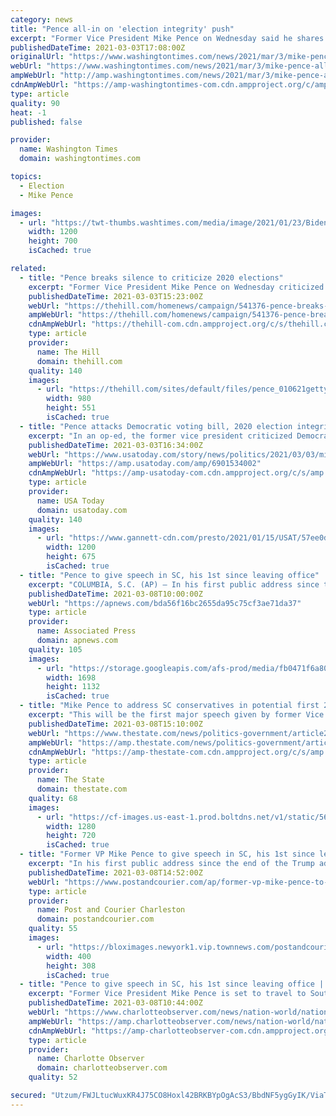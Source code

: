 ```yaml
---
category: news
title: "Pence all-in on 'election integrity' push"
excerpt: "Former Vice President Mike Pence on Wednesday said he shares the concerns of voters over the “significant voting irregularities and numerous instances of officials setting aside state election law” in the 2020 presidential election."
publishedDateTime: 2021-03-03T17:08:00Z
originalUrl: "https://www.washingtontimes.com/news/2021/mar/3/mike-pence-all-election-integrity-push/"
webUrl: "https://www.washingtontimes.com/news/2021/mar/3/mike-pence-all-election-integrity-push/"
ampWebUrl: "http://amp.washingtontimes.com/news/2021/mar/3/mike-pence-all-election-integrity-push/"
cdnAmpWebUrl: "https://amp-washingtontimes-com.cdn.ampproject.org/c/amp.washingtontimes.com/news/2021/mar/3/mike-pence-all-election-integrity-push/"
type: article
quality: 90
heat: -1
published: false

provider:
  name: Washington Times
  domain: washingtontimes.com

topics:
  - Election
  - Mike Pence

images:
  - url: "https://twt-thumbs.washtimes.com/media/image/2021/01/23/Biden_Inauguration_37524.jpg-f8f0a_c0-0-4032-2352_s1200x700.jpg?8f933bd9b70838c61c890c09c299727f73238683"
    width: 1200
    height: 700
    isCached: true

related:
  - title: "Pence breaks silence to criticize 2020 elections"
    excerpt: "Former Vice President Mike Pence on Wednesday criticized the 2020 elections in his his first extended written comments since leaving office in January."
    publishedDateTime: 2021-03-03T15:23:00Z
    webUrl: "https://thehill.com/homenews/campaign/541376-pence-breaks-silence-to-criticize-2020-elections"
    ampWebUrl: "https://thehill.com/homenews/campaign/541376-pence-breaks-silence-to-criticize-2020-elections?amp"
    cdnAmpWebUrl: "https://thehill-com.cdn.ampproject.org/c/s/thehill.com/homenews/campaign/541376-pence-breaks-silence-to-criticize-2020-elections?amp"
    type: article
    provider:
      name: The Hill
      domain: thehill.com
    quality: 140
    images:
      - url: "https://thehill.com/sites/default/files/pence_010621getty.jpg"
        width: 980
        height: 551
        isCached: true
  - title: "Pence attacks Democratic voting bill, 2020 election integrity in op-ed"
    excerpt: "In an op-ed, the former vice president criticized Democratic efforts to counter voter suppression and echoed Republican anger at the 2020 election."
    publishedDateTime: 2021-03-03T16:34:00Z
    webUrl: "https://www.usatoday.com/story/news/politics/2021/03/03/mike-pence-takes-aim-democrats-election-reform-bill-hr-1/6901534002/"
    ampWebUrl: "https://amp.usatoday.com/amp/6901534002"
    cdnAmpWebUrl: "https://amp-usatoday-com.cdn.ampproject.org/c/s/amp.usatoday.com/amp/6901534002"
    type: article
    provider:
      name: USA Today
      domain: usatoday.com
    quality: 140
    images:
      - url: "https://www.gannett-cdn.com/presto/2021/01/15/USAT/57ee0d46-76bb-43da-b45c-a407e61be497-AP_Pence_Inauguration.jpg?auto=webp&crop=5409,3043,x208,y0&format=pjpg&width=1200"
        width: 1200
        height: 675
        isCached: true
  - title: "Pence to give speech in SC, his 1st since leaving office"
    excerpt: "COLUMBIA, S.C. (AP) — In his first public address since the end of the Trump administration, former Vice President Mike Pence is traveling to South Carolina, set to speak to a conservative Christian nonprofit in the state that plays a crucial role in the ..."
    publishedDateTime: 2021-03-08T10:00:00Z
    webUrl: "https://apnews.com/bda56f16bc2655da95c75cf3ae71da37"
    type: article
    provider:
      name: Associated Press
      domain: apnews.com
    quality: 105
    images:
      - url: "https://storage.googleapis.com/afs-prod/media/fb0471f6a80f4b2fad1e5fe5012788d9/1698.jpeg"
        width: 1698
        height: 1132
        isCached: true
  - title: "Mike Pence to address SC conservatives in potential first 2024 GOP presidential test"
    excerpt: "This will be the first major speech given by former Vice President Mike Pence since leaving office in January."
    publishedDateTime: 2021-03-08T15:10:00Z
    webUrl: "https://www.thestate.com/news/politics-government/article249774508.html"
    ampWebUrl: "https://amp.thestate.com/news/politics-government/article249774508.html"
    cdnAmpWebUrl: "https://amp-thestate-com.cdn.ampproject.org/c/s/amp.thestate.com/news/politics-government/article249774508.html"
    type: article
    provider:
      name: The State
      domain: thestate.com
    quality: 68
    images:
      - url: "https://cf-images.us-east-1.prod.boltdns.net/v1/static/5615998022001/f19cc12d-e58e-4c37-9ff8-1185dc03bca0/caf16d4f-671b-4873-83b0-e47ac0a2cd87/1280x720/match/image.jpg?pubId=5615998031001"
        width: 1280
        height: 720
        isCached: true
  - title: "Former VP Mike Pence to give speech in SC, his 1st since leaving office"
    excerpt: "In his first public address since the end of the Trump administration, former Vice President Mike Pence is traveling to South Carolina, set to speak to a conservative Christian nonprofit"
    publishedDateTime: 2021-03-08T14:52:00Z
    webUrl: "https://www.postandcourier.com/ap/former-vp-mike-pence-to-give-speech-in-sc-his-1st-since-leaving-office/article_db8d50fc-801d-11eb-8724-cbedefa4f2b2.html"
    type: article
    provider:
      name: Post and Courier Charleston
      domain: postandcourier.com
    quality: 55
    images:
      - url: "https://bloximages.newyork1.vip.townnews.com/postandcourier.com/content/tncms/assets/v3/editorial/8/26/82632442-801e-11eb-995c-4bd2288c5389/6036de53078c7.image.jpg?resize=400%2C308"
        width: 400
        height: 308
        isCached: true
  - title: "Pence to give speech in SC, his 1st since leaving office | Charlotte Observer"
    excerpt: "Former Vice President Mike Pence is set to travel to South Carolina for his first public comments since leaving office."
    publishedDateTime: 2021-03-08T10:44:00Z
    webUrl: "https://www.charlotteobserver.com/news/nation-world/national/article249773183.html"
    ampWebUrl: "https://amp.charlotteobserver.com/news/nation-world/national/article249773183.html"
    cdnAmpWebUrl: "https://amp-charlotteobserver-com.cdn.ampproject.org/c/s/amp.charlotteobserver.com/news/nation-world/national/article249773183.html"
    type: article
    provider:
      name: Charlotte Observer
      domain: charlotteobserver.com
    quality: 52

secured: "Utzum/FWJLtucWuxKR4J75CO8Hoxl42BRKBYpOgAcS3/BbdNF5ygGyIK/ViaT7NpfzolIb4ugTpp2nL7M4WmL4JwbH6b/3GAuCXwBH5qkU9J2eqH8aZJWZimzi2RMopewFcr01Mh4EG2FZNwcVrRSYa89Eo2+LXRA6uGTgSVK+qkq1R2pn40ykub+AhoW9BDHctyEW//stUsNw0bL0C6nH9pF4fBuh+cx9kg/xP8Csnoasg4Pju9Wk3RgUXymL+6H/kp87va8wn0pz0zTIxJenH4MgMf03Zb7178MHwLZZq4hBX41AEb6bnF08pssD+KHPoCU1tWhIUSxMe0LfM3xOGMSskbtjgI5zj94Qu3mh0=;hFM6rWaimZh7bFoRWTgv5A=="
---
```


